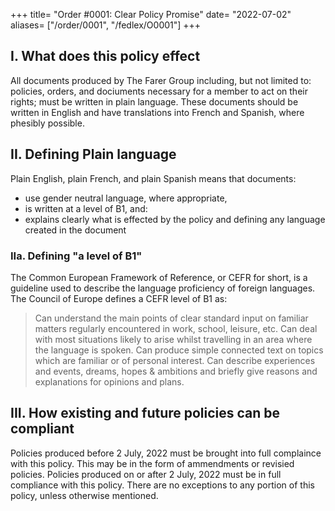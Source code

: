 +++
title= "Order #0001: Clear Policy Promise"
date= "2022-07-02"
aliases= ["/order/0001", "/fedlex/O0001"]
+++

## I. What does this policy effect
All documents produced by The Farer Group including, but not limited to: policies, orders, and dociuments necessary for a member to act on their rights; must be written in plain language. These documents should be written in English and have translations into French and Spanish, where phesibly possible.

## II. Defining Plain language
Plain English, plain French, and plain Spanish means that documents:
  - use gender neutral language, where appropriate,
  - is written at a level of B1, and:
  - explains clearly what is effected by the policy and defining any language created in the document

### IIa. Defining "a level of B1"
The Common European Framework of Reference, or CEFR for short, is a guideline used to describe the language proficiency of foreign languages. The Council of Europe defines a CEFR level of B1 as:

  > Can understand the main points of clear standard input on familiar matters regularly encountered in work, school, leisure, etc. Can deal with most situations likely to arise whilst travelling in an area where the language is spoken.  Can produce simple connected text on topics which are familiar or of personal interest. Can describe experiences and events, dreams, hopes & ambitions and briefly give reasons and explanations for opinions and plans.

## III. How existing and future policies can be compliant
Policies produced before 2 July, 2022 must be brought into full complaince with this policy. This may be in the form of ammendments or revisied policies. Policies produced on or after 2 July, 2022 must be in full compliance with this policy. There are no exceptions to any portion of this policy, unless otherwise mentioned.


